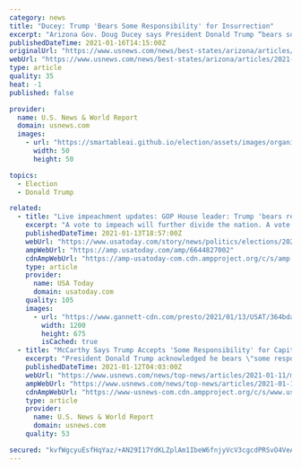 ```yaml
---
category: news
title: "Ducey: Trump 'Bears Some Responsibility' for Insurrection"
excerpt: "Arizona Gov. Doug Ducey says President Donald Trump “bears some responsibility” for the insurrection at the U.S. Capitol last week but he does not support impeachment."
publishedDateTime: 2021-01-16T14:15:00Z
originalUrl: "https://www.usnews.com/news/best-states/arizona/articles/2021-01-14/arizona-gov-ducey-to-attend-biden-inauguration"
webUrl: "https://www.usnews.com/news/best-states/arizona/articles/2021-01-14/arizona-gov-ducey-to-attend-biden-inauguration"
type: article
quality: 35
heat: -1
published: false

provider:
  name: U.S. News & World Report
  domain: usnews.com
  images:
    - url: "https://smartableai.github.io/election/assets/images/organizations/usnews.com-50x50.jpg"
      width: 50
      height: 50

topics:
  - Election
  - Donald Trump

related:
  - title: "Live impeachment updates: GOP House leader: Trump 'bears responsibility' for riot, but impeachment a 'mistake'"
    excerpt: "A vote to impeach will further divide the nation. A vote to impeach will further fan the flames of partisan division,\" Rep. Kevin McCarthy said."
    publishedDateTime: 2021-01-13T18:57:00Z
    webUrl: "https://www.usatoday.com/story/news/politics/elections/2021/01/13/impeachment-live-updates-house-vote-gop-rift-trump-grows/6644827002/"
    ampWebUrl: "https://amp.usatoday.com/amp/6644827002"
    cdnAmpWebUrl: "https://amp-usatoday-com.cdn.ampproject.org/c/s/amp.usatoday.com/amp/6644827002"
    type: article
    provider:
      name: USA Today
      domain: usatoday.com
    quality: 105
    images:
      - url: "https://www.gannett-cdn.com/presto/2021/01/13/USAT/364bda46-7631-4195-8825-20cfb2fad595-AP_Trump_Impeachment_2.jpg?auto=webp&crop=4121,2319,x0,y209&format=pjpg&width=1200"
        width: 1200
        height: 675
        isCached: true
  - title: "McCarthy Says Trump Accepts 'Some Responsibility' for Capitol Riot-Sources"
    excerpt: "President Donald Trump acknowledged he bears \"some responsibility\" for an assault on the U.S. Capitol last week, Republican congressional leader Kevin McCarthy told party lawmakers on Monday, according to two people familiar with McCarthy's briefing."
    publishedDateTime: 2021-01-12T04:03:00Z
    webUrl: "https://www.usnews.com/news/top-news/articles/2021-01-11/mccarthy-says-trump-accepts-some-responsibility-for-capitol-riot-sources"
    ampWebUrl: "https://www.usnews.com/news/top-news/articles/2021-01-11/mccarthy-says-trump-accepts-some-responsibility-for-capitol-riot-sources?context=amp"
    cdnAmpWebUrl: "https://www-usnews-com.cdn.ampproject.org/c/s/www.usnews.com/news/top-news/articles/2021-01-11/mccarthy-says-trump-accepts-some-responsibility-for-capitol-riot-sources?context=amp"
    type: article
    provider:
      name: U.S. News & World Report
      domain: usnews.com
    quality: 53

secured: "kvfWgcyuEsfHqYaz/+AN29I17YdKLZplAm1IbeW6fnjyVcV3cgcdPRSvO4VeAsM3p7B/jdLtkiaw2u3FO+pbNL1Lj491p622V4e/YFjCUJoMrOCH6F7QY5wVqnWO8CcDEb40lub1/XkYfZtQCK/7067prKDKUm40eqmLhZnDglSeQJ39n1kpANOiRz1hGi6MQsgdiiOYSZlZJE2/mIg3gzt5VwWEQHTbesK+Euz1jxW1QTBZYBj5YHo9QQtyFFJnMs8p8fY45uGUmt5XfJDh6X5OqDq+/+0EqubPhMRv4KMxmwngOa0r94mfDoBKyu7RjdCP+aOK0og/uh95F+fWUJOe/1mOzL0af25YR9X1mnw=;fl6F++CAtkyx+ZeIyc/Izg=="
---
```


